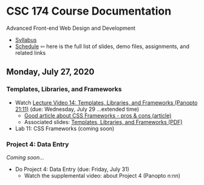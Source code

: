 # CSC 174 Course Documentation
Advanced Front-end Web Design and Development

- [Syllabus](syllabus.md)
- [Schedule](schedule.md)   &#8678; here is the full list of slides, demo files, assignments, and related links

## Monday, July 27, 2020

### Templates, Libraries, and Frameworks

- Watch [Lecture Video 14: Templates, Libraries, and Frameworks (Panopto 21:11)](https://rochester.hosted.panopto.com/Panopto/Pages/Viewer.aspx?id=5bba1ffc-1ece-442d-8365-ac050103fd74) (due: Wednesday, July 29 ...extended time)
  - [Good article about CSS Frameworks - pros & cons (article)](https://geekflare.com/best-css-frameworks/)
  - Associated slides: [Templates, Libraries, and Frameworks (PDF)](12a-templates-libraries-frameworks/templates-libraries-frameworks.pdf)
- Lab 11: CSS Frameworks (coming soon)

### Project 4: Data Entry

*Coming soon...*

- Do Project 4: Data Entry (due: Friday, July 31)
  - Watch the supplemental video: about Project 4 (Panopto n:nn)

